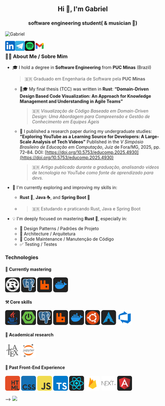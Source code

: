 <h2 align="center">Hi 👋, I'm Gabriel</h2>
<h3 align="center">software engineering student( & musician 🎵)</h3>

<p align="left"> <img src="https://komarev.com/ghpvc/?username=G4BR-13-L&color=1DB954" alt="Gabriel" width="130px"/></p>

<a href="https://www.linkedin.com/in/gabriel-victorc/" target="_blank"><img align="left" src="icons/linkedin.png" alt="gabriel" width="32px" /></a>
  
<a href="https://t.me/G4br1ellp" target="_blank">
  <img align="left" alt="Meu telegram" width="32px" src="icons/telegram.png" />
</a>

<a href="https://open.spotify.com/user/rkl17y9mx2ydrg1a4fdssxhxg" target="_blank"><img align="left" src="icons/spotify.png" alt="gabriel" width="32px" /></a>

<a href="mailto:gabriel.victorc13@gmail.com?" subject="Fala Gabriel!" target="_blank"><img align="left" src="icons/gmail.png" alt="gabriel" width="32px" /></a>

<!--<a href="Gabriel Victor#1900" target="_blank"><img align="left" src="icons/discord.png" alt="gabriel" width="32px" /></a>-->


<br/>

### 👨‍💻 About Me / Sobre Mim

* 🎓 I hold a degree in **Software Engineering** from **PUC Minas** (Brazil)

  > 🇧🇷 Graduado em Engenharia de Software pela **PUC Minas**

  * 🦀🎓 My final thesis (TCC) was written in **Rust**:
    **“Domain-Driven Design Based Code Visualization: An Approach for Knowledge Management and Understanding in Agile Teams”**

    > 🇧🇷 *Visualização de Código Baseada em Domain-Driven Design: Uma Abordagem para Compreensão e Gestão de Conhecimento em Equipes Ágeis*

  * 📄 I published a research paper during my undergraduate studies:
    **“Exploring YouTube as a Learning Source for Developers: A Large-Scale Analysis of Tech Videos”**
    Published in the *V Simpósio Brasileiro de Educação em Computação*, Juiz de Fora/MG, 2025, pp. 72–84.
    DOI: [https://doi.org/10.5753/educomp.2025.4930](https://doi.org/10.5753/educomp.2025.4930)

    > 🇧🇷 *Artigo publicado durante a graduação, analisando vídeos de tecnologia no YouTube como fonte de aprendizado para devs.*

* 🔭 I'm currently exploring and improving my skills in:

  * **Rust 🦀**, **Java ☕**, and **Spring Boot 🍃**
  * > 🇧🇷 Estudando e praticando Rust, Java e Spring Boot

* 💡 I'm deeply focused on mastering **Rust 🦀**, especially in:

  * 📐 Design Patterns / Padrões de Projeto
  * 🧱 Architecture / Arquitetura
  * 🔧 Code Maintenance / Manutenção de Código
  * ✅ Testing / Testes


### Technologies

#### 🚀 Currently mastering

<code><img src="icons/rust.png" width="48px" style="border-radius:5px !important;"/></code>
<code><img src="icons/postgres.png" width="48px" style="border-radius:5px !important;"/></code>
<code><img src="icons/rabbitmq.png" width="48px" style="border-radius:5px !important;"/></code>
<code><img src="icons/docker.png" width="48px" style="border-radius:5px !important;"/></code>

#### ⚒️ Core skills

<code><img src="icons/java.png" width="48px" style="border-radius:5px !important;"/></code>
<code><img src="icons/spring.png" width="48px" style="border-radius:5px !important;"/></code>
<code><img src="icons/postgres.png" width="48px" style="border-radius:5px !important;"/></code>
<code><img src="icons/rabbitmq.png" width="48px" style="border-radius:5px !important;"/></code>
<code><img src="icons/docker.png" width="48px" style="border-radius:5px !important;"/></code>
<code><img src="icons/ubuntu.png" width="48px" style="border-radius:5px !important;"/></code>
<code><img src="icons/archlinux.png" width="48px" style="border-radius:5px !important;"/></code>
<code><img src="icons/azure.png" width="48px" style="border-radius:5px !important;"/></code>

#### 🔭 Academical research
<code><img src="icons/latex.png" width="48px" style="border-radius:5px !important;"/></code>
<code><img src="icons/jupyter.png" width="48px" style="border-radius:5px !important;"/></code>

#### 🎨 Past Front-End Experience
<code><img src="icons/html.png" width="48px" style="border-radius:5px !important;"/></code>
<code><img src="icons/css.png" width="48px" style="border-radius:5px !important;"/></code>
<code><img src="icons/js.png" width="48px" style="border-radius:5px !important;"/></code>
<code><img src="icons/ts.png" width="48px" style="border-radius:5px !important;"/></code>
<code><img src="icons/react.png" width="48px" style="border-radius:5px !important;"/></code>
<code><img src="icons/firebase.png" width="48px" style="border-radius:5px !important;"/></code>
<code><img src="icons/next.png" width="48px" style="border-radius:5px !important;"/></code>
<code><img src="icons/angular.png" width="48px" style="border-radius:5px !important;"/></code>


<!-- #### O que estou estudando

&ensp;<code>
<img src="icons/rust.png" width="48px" style="border-radius:5px !important;"/>
</code>&ensp;
&ensp;<code>
<img src="icons/java.png" width="48px" style="border-radius:5px !important;"/>
</code>&ensp;<code>
<img src="icons/spring.png" width="48px" style="border-radius:5px !important;"/>
</code>&ensp;<code>
<img src="icons/flutter.png" width="48px" style="border-radius:5px !important;"/>
</code>&ensp;<code>
<img src="icons/angular.png" width="48px" style="border-radius:5px !important;"/>
</code>&ensp;


#### O que sei fazer em Front-End 
&ensp;<code>
<img src="icons/html.png" width="48px" style="border-radius:5px !important;"/>
</code>&ensp;
&ensp;<code>
<img src="icons/css.png" width="48px" style="border-radius:5px !important;"/>
</code>&ensp;
&ensp;<code>
<img src="icons/js.png" width="48px" style="border-radius:5px !important;"/>
</code>&ensp;
&ensp;<code>
<img src="icons/ts.png" width="48px" style="border-radius:5px !important;"/>
</code>&ensp;
&ensp;<code>
<img src="icons/react.png" width="48px" style="border-radius:5px !important;"/>
</code>&ensp;
&ensp;<code>
<img src="icons/firebase.png" width="48px" style="border-radius:5px !important;"/>
</code>&ensp;
&ensp;<code>
<img src="icons/next.png" width="48px" style="border-radius:5px !important;"/>
</code>&ensp;
<!--&ensp;<code>
<img src="icons/python.png" width="48px" style="border-radius:5px !important;"/>
</code>--> -->


<img src="https://i.pinimg.com/originals/24/8e/47/248e47a848da59d73bd1b58b34b65a7c.gif"/>
